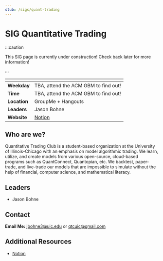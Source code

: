 ```yaml
---
stub: /sigs/quant-trading
---
```


# SIG Quantitative Trading

:::caution

This SIG page is currently under construction! Check back later for more information!

:::

| <!-- -->     | <!-- -->                                                                                   |
| ------------ | ------------------------------------------------------------------------------------------ |
| **Weekday**  | TBA, attend the ACM GBM to find out!                                                       |
| **Time**     | TBA, attend the ACM GBM to find out!                                                       |
| **Location** | GroupMe + Hangouts                                                                         |
| **Leaders**  | Jason Bohne                                                                                |
| **Website**  | [Notion](https://www.notion.so/Quantitative-Trading-Club-71a6625b95a144799f04729db7e4e79c) |

## Who are we?

Quantitative Trading Club is a student-based organization at the University of Illinois-Chicago with an emphasis on model algorithmic trading. We learn, utilize, and create models from various open-source, cloud-based programs such as QuantConnect, Quantopian, etc. We backtest, paper-trade, and live-trade our models that are impossible to simulate without the help of financial, computer science, and mathematical literacy.

## Leaders

- Jason Bohne

## Contact

**Email Me:** jbohne3@uic.edu or qtcuic@gmail.com

## Additional Resources

- [Notion](https://www.notion.so/Quantitative-Trading-Club-71a6625b95a144799f04729db7e4e79c)
